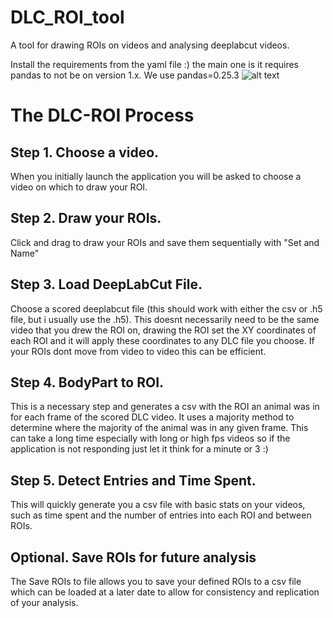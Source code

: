 # DLC_ROI_tool
A tool for drawing ROIs on videos and analysing deeplabcut videos.

Install the requirements from the yaml file :) the main one is it requires pandas to not be on version 1.x. We use pandas=0.25.3
![alt text](https://github.com/PolarBean/DLC_ROI_tool/jump.jpg?raw=true)
# The DLC-ROI Process

## Step 1. Choose a video.
When you initially launch the application you will be asked to choose a video on which to draw your ROI.

## Step 2. Draw your ROIs. 
Click and drag to draw your ROIs and save them sequentially with "Set and Name"

## Step 3. Load DeepLabCut File.
Choose a scored deeplabcut file (this should work with either the csv or .h5 file, but i usually use the .h5).
This doesnt necessarily need to be the same video that you drew the ROI on, drawing the ROI set the XY coordinates of each ROI and it will apply these coordinates to any DLC file you choose. If your ROIs dont move from video to video this can be efficient. 

## Step 4. BodyPart to ROI. 
This is a necessary step and generates a csv with the ROI an animal was in for each frame of the scored DLC video. It uses a majority method to determine where the majority of the animal was in any given frame. This can take a long time especially with long or high fps videos so if the application is not responding just let it think for a minute or 3 :)

## Step 5. Detect Entries and Time Spent.
This will quickly generate you a csv file with basic stats on your videos, such as time spent and the number of entries into each ROI and between ROIs. 

## Optional. Save ROIs for future analysis
The Save ROIs to file allows you to save your defined ROIs to a csv file which can be loaded at a later date to allow for consistency and replication of your analysis.
